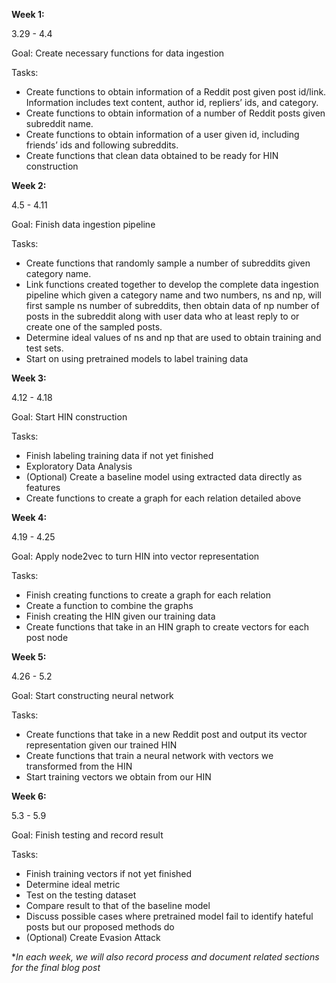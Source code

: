 **Week 1:**

3.29 - 4.4

Goal: Create necessary functions for data ingestion

Tasks: 

* Create functions to obtain information of a Reddit post given post id/link. Information includes text content, author id, repliers’ ids, and category.
* Create functions to obtain information of a number of Reddit posts given subreddit name.
* Create functions to obtain information of a user given id, including friends’ ids and following subreddits.
* Create functions that clean data obtained to be ready for HIN construction
  

**Week 2:**

4.5 - 4.11

Goal: Finish data ingestion pipeline

Tasks:

* Create functions that randomly sample a number of subreddits given category name.
* Link functions created together to develop the complete data ingestion pipeline which given a category name and two numbers, ns and np, will first sample ns number of subreddits, then obtain data of np number of posts in the subreddit along with user data who at least reply to or create one of the sampled posts.
* Determine ideal values of ns and np that are used to obtain training and test sets.
* Start on using pretrained models to label training data


**Week 3:**

4.12 - 4.18

Goal: Start HIN construction

Tasks:
* Finish labeling training data if not yet finished
* Exploratory Data Analysis
* (Optional) Create a baseline model using extracted data directly as features
* Create functions to create a graph for each relation detailed above
  

**Week 4:**

4.19 - 4.25

Goal: Apply node2vec to turn HIN into vector representation

Tasks:
* Finish creating functions to create a graph for each relation
* Create a function to combine the graphs
* Finish creating the HIN given our training data
* Create functions that take in an HIN graph to create vectors for each post node 


**Week 5:**

4.26 - 5.2

Goal: Start constructing neural network

Tasks:
* Create functions that take in a new Reddit post and output its vector representation given our trained HIN
* Create functions that train a neural network with vectors we transformed from the HIN
* Start training vectors we obtain from our HIN


**Week 6:**

5.3 - 5.9

Goal: Finish testing and record result

Tasks:
* Finish training vectors if not yet finished
* Determine ideal metric
* Test on the testing dataset
* Compare result to that of the baseline model
* Discuss possible cases where pretrained model fail to identify hateful posts but our proposed methods do
* (Optional) Create Evasion Attack
  
**In each week, we will also record process and document related sections for the final blog post*